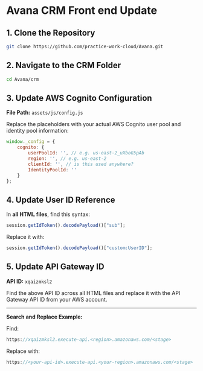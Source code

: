 # Avana CRM Front end Update

## 1. Clone the Repository
```bash
git clone https://github.com/practice-work-cloud/Avana.git
```

## 2. Navigate to the CRM Folder
```bash
cd Avana/crm
```

## 3. Update AWS Cognito Configuration

**File Path:** `assets/js/config.js`

Replace the placeholders with your actual AWS Cognito user pool and identity pool information:

```javascript
window._config = {
    cognito: {
        userPoolId: '', // e.g. us-east-2_uXboG5pAb
        region: '', // e.g. us-east-2
        clientId: '', // is this used anywhere?
        IdentityPoolId: ''
    }
};
```

## 4. Update User ID Reference

In **all HTML files**, find this syntax:

```javascript
session.getIdToken().decodePayload()["sub"];
```

Replace it with:

```javascript
session.getIdToken().decodePayload()["custom:UserID"];
```

## 5. Update API Gateway ID

**API ID:** `xqaizmksl2`

Find the above API ID across all HTML files and replace it with the API Gateway API ID from your AWS account.

---

**Search and Replace Example:**

Find:
```javascript
https://xqaizmksl2.execute-api.<region>.amazonaws.com/<stage>
```

Replace with:
```javascript
https://<your-api-id>.execute-api.<your-region>.amazonaws.com/<stage>
```